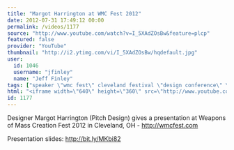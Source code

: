```yaml
---
title: "Margot Harrington at WMC Fest 2012"
date: 2012-07-31 17:49:12 00:00
permalink: /videos/1177
source: "http://www.youtube.com/watch?v=I_5XAdZOsBw&feature=plcp"
featured: false
provider: "YouTube"
thumbnail: "http://i2.ytimg.com/vi/I_5XAdZOsBw/hqdefault.jpg"
user:
  id: 1046
  username: "jfinley"
  name: "Jeff Finley"
tags: ["speaker \"wmc fest\" cleveland festival \"design conference\" \"graphic design\" lecture inspirational entrepreneur diy ohio midwest"]
html: "<iframe width=\"640\" height=\"360\" src=\"http://www.youtube.com/embed/I_5XAdZOsBw?wmode=transparent&fs=1&feature=oembed\" frameborder=\"0\" allowfullscreen></iframe>"
id: 1177
---
```


Designer Margot Harrington (Pitch Design) gives a presentation at Weapons of Mass Creation Fest 2012 in Cleveland, OH - http://wmcfest.com 

Presentation slides: http://bit.ly/MKbi82